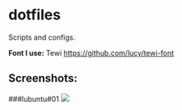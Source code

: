 # dotfiles

Scripts and configs.

**Font I use:** Tewi https://github.com/lucy/tewi-font

## Screenshots:

###lubuntu#01
<img src="http://i.imgur.com/hmFUCjn.png" />
